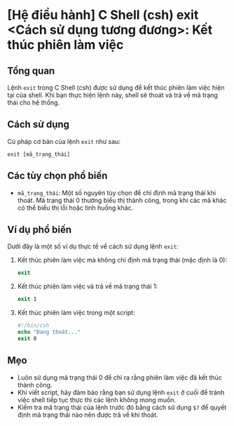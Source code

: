 # [Hệ điều hành] C Shell (csh) exit <Cách sử dụng tương đương>: Kết thúc phiên làm việc

## Tổng quan
Lệnh `exit` trong C Shell (csh) được sử dụng để kết thúc phiên làm việc hiện tại của shell. Khi bạn thực hiện lệnh này, shell sẽ thoát và trả về mã trạng thái cho hệ thống.

## Cách sử dụng
Cú pháp cơ bản của lệnh `exit` như sau:
```
exit [mã_trạng_thái]
```

## Các tùy chọn phổ biến
- `mã_trạng_thái`: Một số nguyên tùy chọn để chỉ định mã trạng thái khi thoát. Mã trạng thái 0 thường biểu thị thành công, trong khi các mã khác có thể biểu thị lỗi hoặc tình huống khác.

## Ví dụ phổ biến
Dưới đây là một số ví dụ thực tế về cách sử dụng lệnh `exit`:

1. Kết thúc phiên làm việc mà không chỉ định mã trạng thái (mặc định là 0):
   ```csh
   exit
   ```

2. Kết thúc phiên làm việc và trả về mã trạng thái 1:
   ```csh
   exit 1
   ```

3. Kết thúc phiên làm việc trong một script:
   ```csh
   #!/bin/csh
   echo "Đang thoát..."
   exit 0
   ```

## Mẹo
- Luôn sử dụng mã trạng thái 0 để chỉ ra rằng phiên làm việc đã kết thúc thành công.
- Khi viết script, hãy đảm bảo rằng bạn sử dụng lệnh `exit` ở cuối để tránh việc shell tiếp tục thực thi các lệnh không mong muốn.
- Kiểm tra mã trạng thái của lệnh trước đó bằng cách sử dụng `$?` để quyết định mã trạng thái nào nên được trả về khi thoát.